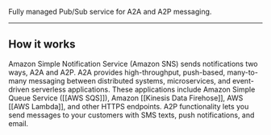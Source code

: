 Fully managed Pub/Sub service for A2A and A2P messaging.

-------

## How it works

Amazon Simple Notification Service (Amazon SNS) sends notifications two ways, A2A and A2P. A2A provides high-throughput, push-based, many-to-many messaging between distributed systems, microservices, and event-driven serverless applications. These applications include Amazon Simple Queue Service ([[AWS SQS]]), Amazon [[Kinesis Data Firehose]], AWS [[AWS Lambda]], and other HTTPS endpoints. A2P functionality lets you send messages to your customers with SMS texts, push notifications, and email.